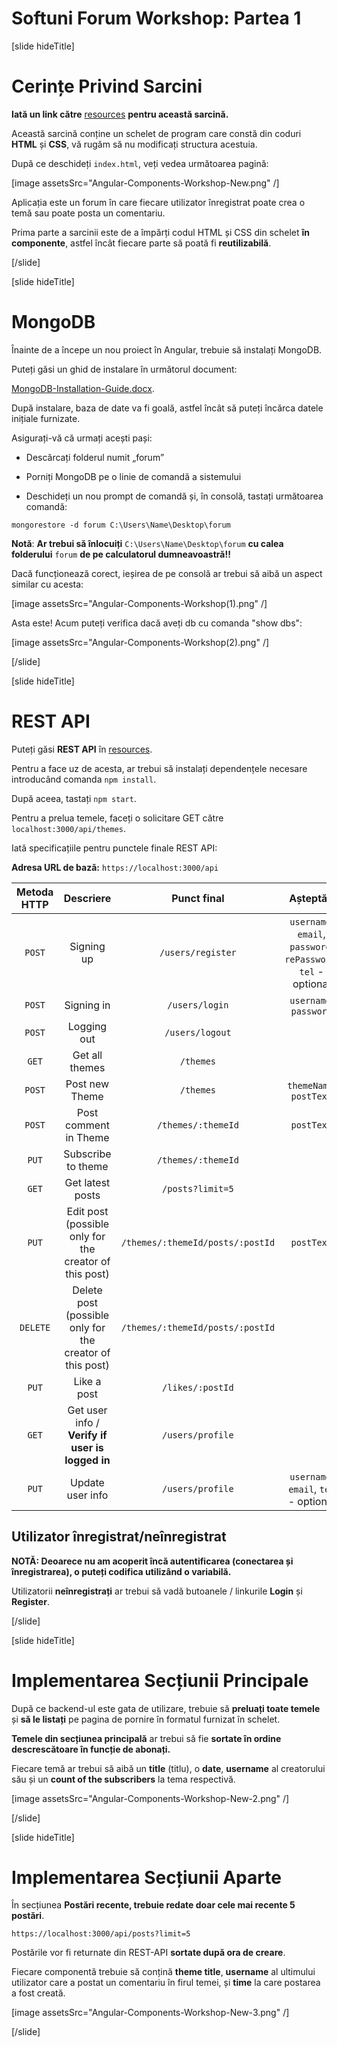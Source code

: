 # Softuni Forum Workshop: Partea 1

[slide hideTitle]

# Cerințe Privind Sarcini

**Iată un link către** [resources](https://videos.softuni.org/resources/javascript/javascript-angular/new-resources-workshop-Components.zip) **pentru această sarcină.**

Această sarcină conține un schelet de program care constă din coduri **HTML** și **CSS**, vă rugăm să nu modificați structura acestuia. 

După ce deschideți `index.html`, veți vedea următoarea pagină:

[image assetsSrc="Angular-Components-Workshop-New.png" /]

Aplicația este un forum în care fiecare utilizator înregistrat poate crea o temă sau poate posta un comentariu.

Prima parte a sarcinii este de a împărți codul HTML și CSS din schelet **în componente**, astfel încât fiecare parte să poată fi **reutilizabilă**. 

[/slide]

[slide hideTitle]

# MongoDB

Înainte de a începe un nou proiect în Angular, trebuie să instalați MongoDB.

Puteți găsi un ghid de instalare în următorul document:  

[MongoDB-Installation-Guide.docx](https://videos.softuni.org/resources/javascript/javascript-angular/MongoDB-Installation-Guide.zip).

După instalare, baza de date va fi goală, astfel încât să puteți încărca datele inițiale furnizate.

Asigurați-vă că urmați acești pași:

- Descărcați folderul numit „forum”

- Porniți MongoDB pe o linie de comandă a sistemului

- Deschideți un nou prompt de comandă și, în consolă, tastați următoarea comandă: 

`mongorestore -d forum C:\Users\Name\Desktop\forum`

**Notă**: **Ar trebui să înlocuiți** `C:\Users\Name\Desktop\forum` **cu calea folderului** `forum` **de pe calculatorul dumneavoastră!!**

Dacă funcționează corect, ieșirea de pe consolă ar trebui să aibă un aspect similar cu acesta:

[image assetsSrc="Angular-Components-Workshop(1).png" /]

Asta este! Acum puteți verifica dacă aveți db cu comanda "show dbs": 

[image assetsSrc="Angular-Components-Workshop(2).png" /]

[/slide]

[slide hideTitle]

# REST API

Puteți găsi **REST API** în [resources](https://videos.softuni.org/resources/javascript/javascript-angular/Rest-api-resources.zip).

Pentru a face uz de acesta, ar trebui să instalați dependențele necesare introducând comanda `npm install`. 

După aceea, tastați `npm start`.

Pentru a prelua temele, faceți o solicitare GET către `localhost:3000/api/themes`.

Iată specificațiile pentru punctele finale REST API:

**Adresa URL de bază:** `https://localhost:3000/api`

| **Metoda HTTP** | **Descriere** | **Punct final** | **Așteptări** | **Autentificare necesară** |
|:---:|:---:|:---:|:---:|:---:|
| `POST`   | Signing up            | `/users/register`                 | `username`, `email`, `password`, `rePassword`, `tel` - optional     | No  |
| `POST`   | Signing in            | `/users/login`                  | `username`, `password`  | No  |
| `POST`   | Logging out           | `/users/logout`                  |             | Yes |
| `GET`    | Get all themes        | `/themes`                        |             | No  |
| `POST`   | Post new Theme        | `/themes`                        | `themeName`, `postText`   | Yes |
| `POST`   | Post comment in Theme  | `/themes/:themeId`                | `postText`    | Yes |
| `PUT`    | Subscribe to theme    | `/themes/:themeId`               |             | Yes |
| `GET`    | Get latest posts      | `/posts?limit=5`                 |             | No  |
| `PUT`    | Edit post (possible only for the creator of this post)             | `/themes/:themeId/posts/:postId`  | `postText`    | Yes |
| `DELETE` | Delete post (possible only for the creator of this post)            | `/themes/:themeId/posts/:postId` |             | Yes |
| `PUT`    | Like a post           |`/likes/:postId`                |             | Yes |
| `GET`    | Get user info / **Verify if user is logged in** | `/users/profile`                  |             | Yes |
| `PUT`    | Update user info      | `/users/profile`                 | `username`, `email`, `tel` - optional  | Yes |

## Utilizator înregistrat/neînregistrat

**NOTĂ: Deoarece nu am acoperit încă autentificarea (conectarea și înregistrarea), o puteți codifica utilizând o variabilă.**

Utilizatorii **neînregistrați** ar trebui să vadă butoanele / linkurile **Login** și **Register**. 

[/slide]

[slide hideTitle]

# Implementarea Secțiunii Principale

După ce backend-ul este gata de utilizare, trebuie să **preluați toate temele** și **să le listați** pe pagina de pornire în formatul furnizat în schelet.  

**Temele din secțiunea principală** ar trebui să fie **sortate în ordine descrescătoare în funcție de abonați.**

Fiecare temă ar trebui să aibă un **title** (titlu), o **date**, **username** al creatorului său și un **count of the subscribers**  la tema respectivă. 

[image assetsSrc="Angular-Components-Workshop-New-2.png" /]

[/slide]

[slide hideTitle]

# Implementarea Secțiunii Aparte

În secțiunea **Postări recente, trebuie redate doar cele mai recente 5 postări**.

`https://localhost:3000/api/posts?limit=5` 

Postările vor fi returnate din REST-API **sortate după ora de creare**.

Fiecare componentă trebuie să conțină **theme title**, **username** al ultimului utilizator care a postat un comentariu în firul temei, și **time** la care postarea a fost creată. 

[image assetsSrc="Angular-Components-Workshop-New-3.png" /]

[/slide]


